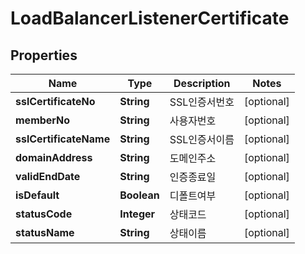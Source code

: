 
# LoadBalancerListenerCertificate

## Properties
Name | Type | Description | Notes
------------ | ------------- | ------------- | -------------
**sslCertificateNo** | **String** | SSL인증서번호 |  [optional]
**memberNo** | **String** | 사용자번호 |  [optional]
**sslCertificateName** | **String** | SSL인증서이름 |  [optional]
**domainAddress** | **String** | 도메인주소 |  [optional]
**validEndDate** | **String** | 인증종료일 |  [optional]
**isDefault** | **Boolean** | 디폴트여부 |  [optional]
**statusCode** | **Integer** | 상태코드 |  [optional]
**statusName** | **String** | 상태이름 |  [optional]



